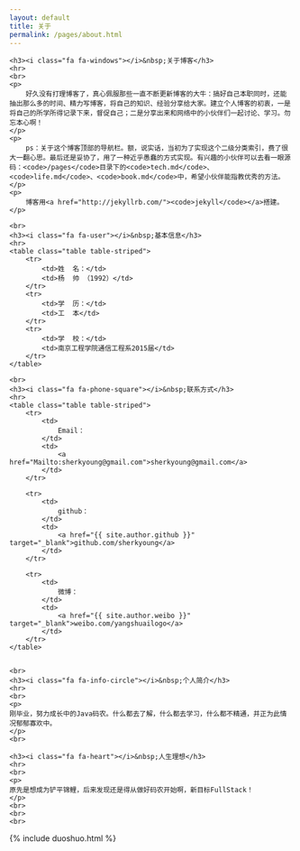 ```yaml
---
layout: default
title: 关于
permalink: /pages/about.html
---
```


<div class="home">

	<h3><i class="fa fa-windows"></i>&nbsp;关于博客</h3>
	<hr>
	<br>
	<p>
		好久没有打理博客了，真心佩服那些一直不断更新博客的大牛：搞好自己本职同时，还能抽出那么多的时间、精力写博客，将自己的知识、经验分享给大家。建立个人博客的初衷，一是将自己的所学所得记录下来，督促自己；二是分享出来和网络中的小伙伴们一起讨论、学习。勿忘本心啊！
	</p>
	<p>
		ps：关于这个博客顶部的导航栏。额，说实话，当初为了实现这个二级分类索引，费了很大一翻心思。最后还是妥协了，用了一种近乎愚蠢的方式实现。有兴趣的小伙伴可以去看一眼源码：<code>/pages</code>目录下的<code>tech.md</code>、<code>life.md</code>、<code>book.md</code>中，希望小伙伴能指教优秀的方法。
	</p>
	<p>
		博客用<a href="http://jekyllrb.com/"><code>jekyll</code></a>搭建。
	</p>

	<br>
	<h3><i class="fa fa-user"></i>&nbsp;基本信息</h3>
	<hr>
	<table class="table table-striped">
		<tr>
			<td>姓  名：</td>    
			<td>杨  帅 （1992）</td>
		</tr>
		<tr>
			<td>学  历：</td>    
			<td>工  本</td>
		</tr>
		<tr>
			<td>学  校：</td>    
			<td>南京工程学院通信工程系2015届</td>
		</tr>
	</table>

	<br>
	<h3><i class="fa fa-phone-square"></i>&nbsp;联系方式</h3>
	<hr>
	<table class="table table-striped">
		<tr>
			<td>
				Email：
			</td>  
			<td>
				<a href="Mailto:sherkyoung@gmail.com">sherkyoung@gmail.com</a>
			</td>
		</tr>

		<tr>
			<td>
				github：
			</td>  
			<td>
				<a href="{{ site.author.github }}" target="_blank">github.com/sherkyoung</a>
			</td>  
		</tr>

		<tr>
			<td>
				微博：
			</td> 
			<td>
				<a href="{{ site.author.weibo }}" target="_blank">weibo.com/yangshuailogo</a>
			</td> 
		</tr>
	</table>


	<br>
	<h3><i class="fa fa-info-circle"></i>&nbsp;个人简介</h3>
	<hr>
	<br>
	<p>
	刚毕业，努力成长中的Java码农。什么都去了解，什么都去学习，什么都不精通，并正为此情况郁郁寡欢中。
	</p>
	<br>

	<h3><i class="fa fa-heart"></i>&nbsp;人生理想</h3>
	<hr>
	<br>
	<p>
	原先是想成为铲平锦鲤，后来发现还是得从做好码农开始啊，新目标FullStack！
	</p>
	<br>
	<br> 
	<br>

</div>


<div>
{% include duoshuo.html %}
</div>

